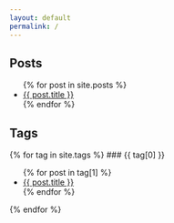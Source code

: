 ```yaml
---
layout: default
permalink: /
---
```


## Posts

<ul>
    {% for post in site.posts %}
        <li>
            <a href="{{ post.url }}">{{ post.title }}</a>
        </li>
    {% endfor %}
</ul>

## Tags

{% for tag in site.tags %}
    ### {{ tag[0] }}
    <ul>
        {% for post in tag[1] %}
            <li>
                <a href="{{ post.url }}">{{ post.title }}</a>
            </li>
        {% endfor %}
    </ul>
{% endfor %}
